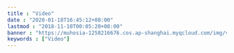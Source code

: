 ```yaml
---
title : "Video"
date : "2020-01-18T16:45:12+08:00"
lastmod : "2018-11-10T00:05:20+08:00"
banner : "https://muhosia-1258216676.cos.ap-shanghai.myqcloud.com/img/videoindex.png"
keywords : ["Video"]
---
```

